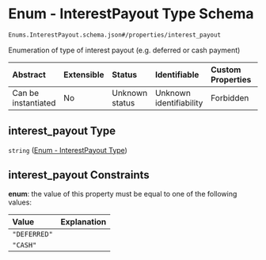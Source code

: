 # Enum - InterestPayout Type Schema

```txt
Enums.InterestPayout.schema.json#/properties/interest_payout
```

Enumeration of type of interest payout (e.g. deferred or cash payment)

| Abstract            | Extensible | Status         | Identifiable            | Custom Properties | Additional Properties | Access Restrictions | Defined In                                                                                                                            |
| :------------------ | :--------- | :------------- | :---------------------- | :---------------- | :-------------------- | :------------------ | :------------------------------------------------------------------------------------------------------------------------------------ |
| Can be instantiated | No         | Unknown status | Unknown identifiability | Forbidden         | Allowed               | none                | [ConvertibleIssuance.schema.json*](../../schema/objects/transactions/issuance/ConvertibleIssuance.schema.json "open original schema") |

## interest_payout Type

`string` ([Enum - InterestPayout Type](convertibleissuance-properties-enum---interestpayout-type.md))

## interest_payout Constraints

**enum**: the value of this property must be equal to one of the following values:

| Value        | Explanation |
| :----------- | :---------- |
| `"DEFERRED"` |             |
| `"CASH"`     |             |
